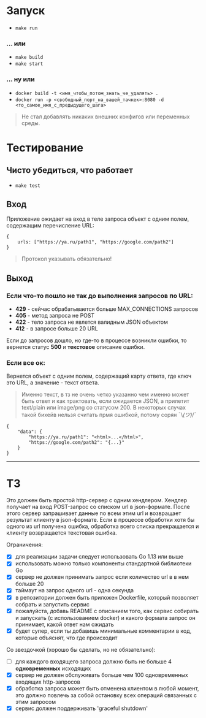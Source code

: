 # Запуск
- `make run`
### ... или
- `make build`
- `make start`
### ... ну или
- `docker build -t <имя_чтобы_потом_знать_че_удалять> .`
- `docker run -p <свободный_порт_на_вашей_тачкек>:8080 -d <то_самое_имя_с_предыдущего_шага>`
>Не стал добавлять никаких внешних конфигов или переменных среды.
# Тестирование
## Чисто убедиться, что работает
- `make test`
## Вход
Приложение ожидает на вход в теле запроса объект с одним полем, содержащим перечисление URL:

```
{
    urls: ["https://ya.ru/path1", "https://google.com/path2"]
}
```
> Протокол указывать обязательно!

## Выход

### Если что-то пошло не так до выполнения запросов по URL:

- **429** - сейчас обрабатывается больше MAX_CONNECTIONS запросов
- **405** - метод запроса не POST
- **422** - тело запроса не явлется валидным JSON объектом
- **412** - в запросе больше 20 URL

Если до запросов дошло, но где-то в процессе возникли ошибки, то вернется статус **500** и **текстовое** описание ошибки.

### Если все ок:

Вернется объект с одним полем, содержащий карту ответа, где ключ это URL, а значение - текст ответа.
>Именно текст, в тз не очень четко указанно чем именно может быть ответ и как трактовать, если ожидается JSON, а прилетит text/plain или image/png со статусом 200.
В некоторых случах такой бихейв нельзя считать прмя ошибкой, потому сорян ¯\\_(ツ)_/¯
```
{
    "data": {
        "https://ya.ru/path1": "<html>...</html>",
        "https://google.com/path2": "{...}"
    }
}
```

---

# ТЗ

Это должен быть простой http-сервер с одним хендлером. Хендлер получает на вход  POST-запрос со списком url в json-формате. После этого сервер запрашивает данные по всем этим url и возвращает результат клиенту в json-формате. Если в процессе обработки хотя бы одного из url получена ошибка, обработка всего списка прекращается и клиенту возвращается текстовая ошибка.

Ограничения:

- [x] для реализации задачи следует использовать Go 1.13 или выше
- [x] использовать можно только компоненты стандартной библиотеки Go
- [x] сервер не должен принимать запрос если количество url в в нем больше 20
- [x] таймаут на запрос одного url - одна секунда
- [x] в репозитории должен быть приложен Dockerfile, который позволяет собрать и запустить сервис
- [x] пожалуйста, добавь README с описанием того, как сервис собирать и запускать (с использованием docker) и какого формата запрос он принимает, какой ответ нам ожидать
- [x] будет супер, если ты добавишь минимальные комментарии в код, которые объяснят, что где происходит

Со звездочкой (хорошо бы сделать, но не обязательно):

- [ ] для каждого входящего запроса должно быть не больше 4 **одновременных** исходящих
- [x] сервер не должен обслуживать больше чем 100 одновременных входящих http-запросов
- [x] обработка запроса может быть отменена клиентом в любой момент, это должно повлечь за собой остановку всех операций связанных с этим запросом
- [x] сервис должен поддерживать 'graceful shutdown'
